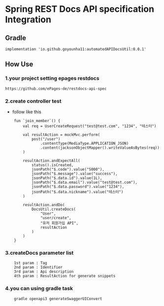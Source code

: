 # Spring REST Docs API specification Integration
## Gradle 
```
implementation 'io.github.goyounha11:automatedAPIDocsUtil:0.0.1'
```
## How Use
### 1.your project setting epages restdocs
```https://github.com/ePages-de/restdocs-api-spec```

### 2.create controller test
- follow like this
```
    fun `join_member`() {
        val req = UserCreateRequest("test@test.com", "1234", "테스터")

        val resultAction = mockMvc.perform(
            post("/user")
                .contentType(MediaType.APPLICATION_JSON)
                .content(jacksonObjectMapper().writeValueAsBytes(req))
        )

        resultAction.andExpectAll(
            status().isCreated,
            jsonPath("$.code").value("S000"),
            jsonPath("$.message").value("success"),
            jsonPath("$.data.id").value(1L),
            jsonPath("$.data.email").value("test@test.com"),
            jsonPath("$.data.password").value("1234"),
            jsonPath("$.data.nickname").value("테스터")
        )

        resultAction.andDo(
            DocsUtil.createDocs(
                "User",
                "user/create",
                "유저 회원가입 API",
                resultAction
            )
        )
    }
```
### 3.createDocs parameter list
```
    1st param : Tag
    2nd param : Identifier
    3rd param : Api description
    4th param : ResultAction for generate snippets
```
### 4.you can using gradle task
```
    gradle openapi3 generateSwaggerUIConvert
```
